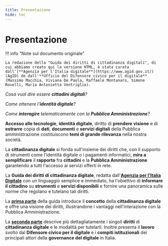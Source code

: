 ```yaml
---
title: Presentazione
hide: toc
---
```


# Presentazione

!!! info "Note sul documento originale"

    La redazione della "Guida dei diritti di cittadinanza digitali", di cui abbiamo creato qui la versione HTML, è stata curata dall'[**Agenzia per l'Italia digitale**](https://www.agid.gov.it/) (AgID) de dall'**Ufficio del Difensore civico per il digitale** (Massimo Macchia, Viviana De Paola, Raffaele Montanaro, Simone Rovelli, Maria Antonietta Ventriglia).


_Cosa vuol dire essere **cittadini digitali**?_

_Come ottenere l'**identità digitale**?_

_Come **interagire** telematicamente con la **Pubblica Amministrazione**?_

**Accesso alle tecnologie**, **identità digitale**, diritto di **prendere visione** e di **estrarre** copia di **dati**,
**documenti** e **servizi digitali** della Pubblica amministrazione costituiscono **temi di grande rilevanza**
nella nostra società.

La **cittadinanza digitale** si fonda sull'insieme dei diritti che, con il supporto di strumenti come l'identità digitale o i pagamenti informatici, **mira a semplificare** il **rapporto** fra **cittadini** e la **Pubblica Amministrazione** garantendo a tutti l'accesso ai servizi offerti in rete.

La **Guida dei diritti di cittadinanza digitale**, redatta dall'[**Agenzia per l'Italia Digitale**](https://www.agid.gov.it/) con un linguaggio semplice e immediato, ha l'obiettivo di **informare il cittadino** su **strumenti** e **servizi disponibili** e fornire una panoramica sulle norme che regolano e tutelano tali diritti.

La [**prima parte**](parte-prima/cosa.md) della guida introduce il **concetto** della **cittadinanza digitale** e offre una visione dei diritti, illustrandone i vantaggi nell'interazione con la Pubblica Amministrazione.

La [**seconda parte**](parte-seconda/index.md) descrive più dettagliatamente i singoli **diritti** di **cittadinanza digitale** e le modalità per tutelarli. Inoltre presenta il **lavoro** svolto dal **Difensore civico per il digitale** e i **compiti istituzionali** dei principali attori della **governance del digitale** in Italia.